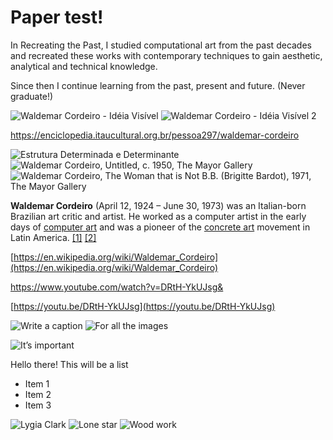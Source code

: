 # Paper test!
 In Recreating the Past, I studied computational art from the past decades and recreated these works with contemporary techniques to gain aesthetic, analytical and technical knowledge.

Since then I continue learning from the past, present and future. (Never graduate!)


![Waldemar Cordeiro - Idéia Visível](https://d3swacfcujrr1g.cloudfront.net/img/uploads/2000/01/002556003013.jpg)
![Waldemar Cordeiro - Idéia Visível 2](https://d3swacfcujrr1g.cloudfront.net/img/uploads/2000/01/013302283068.jpg)


https://enciclopedia.itaucultural.org.br/pessoa297/waldemar-cordeiro


![Estrutura Determinada e Determinante](https://d3swacfcujrr1g.cloudfront.net/img/uploads/2000/01/013302282528.jpg)
![Waldemar Cordeiro, Untitled, c. 1950, The Mayor Gallery](https://dailyartfair.com/upload/large/7590_25.jpg)
![Waldemar Cordeiro, The Woman that is Not B.B. (Brigitte Bardot), 1971, The Mayor Gallery](https://dailyartfair.com/upload/large/8171_8.jpg)


**Waldemar Cordeiro** (April 12, 1924 – June 30, 1973) was an Italian-born Brazilian art critic and artist. He worked as a computer artist in the early days of [computer art](https://en.wikipedia.org/wiki/Computer_art) and was a pioneer of the [concrete art](https://en.wikipedia.org/wiki/Concrete_art) movement in Latin America. [[1]](https://en.wikipedia.org/wiki/Waldemar_Cordeiro#cite_note-GreyRoom-EarlyBrazilianDigitalCulture-2012-1) [[2]](https://en.wikipedia.org/wiki/Waldemar_Cordeiro#cite_note-MakingArtConcrete-2017-2)

[https://en.wikipedia.org/wiki/Waldemar_Cordeiro](https://en.wikipedia.org/wiki/Waldemar_Cordeiro)


https://www.youtube.com/watch?v=DRtH-YkUJsg&


[https://youtu.be/DRtH-YkUJsg](https://youtu.be/DRtH-YkUJsg)


![Write a caption](http://gallery.bananabanana.me/research/output/s_F50829F56EAEB0E7F57CB463F825036C7C35BB6B2CF49C164267C9EA04B624DB_1598473750319_lygia-clark_-superficie-modulada_1955_aware_women-artists_-artistes-femmes-750x509.jpg)
![For all the images](http://gallery.bananabanana.me/research/output/s_F50829F56EAEB0E7F57CB463F825036C7C35BB6B2CF49C164267C9EA04B624DB_1598473765578_lygia-clark_espaco-modulado_1958_aware_women-artists_artistes-femmes-750x748.jpg)

![It’s important](http://gallery.bananabanana.me/research/output/s_F50829F56EAEB0E7F57CB463F825036C7C35BB6B2CF49C164267C9EA04B624DB_1598473778303_lygia-clark_estudo-para-planos-em-superficie-modulada_1957_aware_women-artists_artistes-femmes-750x493.jpg)

Hello there! This will be a list
- Item 1
- Item 2
- Item 3


![Lygia Clark](http://gallery.bananabanana.me/research/output/H21461-L199490871.jpg)
![Lone star](http://gallery.bananabanana.me/research/output/s_F50829F56EAEB0E7F57CB463F825036C7C35BB6B2CF49C164267C9EA04B624DB_1598475311871_https+__i.pinimg.com_originals_62_e5_1c_62e51c4d2b78f9b5ae2c9bb053870ef9.jpg)
![Wood work](http://gallery.bananabanana.me/research/output/img-lygia-clark164912128813.jpg)
